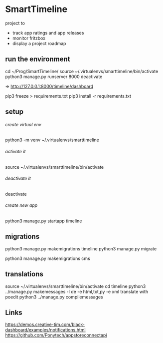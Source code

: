 # SmartTimeline

project to 
- track app ratings and app releases
- monitor fritzbox
- display a project roadmap

## run the environment

cd ~/Prog/SmartTimeline/
source ~/.virtualenvs/smarttimeline/bin/activate
python3 manage.py runserver 8000
deactivate

=> http://127.0.0.1:8000/timeline/dashboard


pip3 freeze > requirements.txt
pip3 install -r requirements.txt

## setup

###### create virtual env

python3 -m venv ~/.virtualenvs/smarttimeline

###### activate it

source ~/.virtualenvs/smarttimeline/bin/activate

###### deactivate it

deactivate

###### create new app

python3 manage.py startapp timeline

## migrations

python3 manage.py makemigrations timeline
python3 manage.py migrate

python3 manage.py makemigrations cms

## translations

source ~/.virtualenvs/smarttimeline/bin/activate
cd timeline
python3 ../manage.py makemessages -l de -e html,txt,py -e xml
translate with poedit
python3 ../manage.py compilemessages

## Links

https://demos.creative-tim.com/black-dashboard/examples/notifications.html
https://github.com/Ponytech/appstoreconnectapi